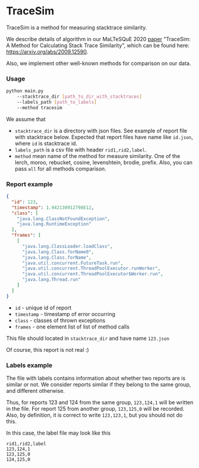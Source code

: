 # TraceSim
TraceSim is a method for measuring stacktrace similarity.

We describe details of algorithm in our MaLTeSQuE 2020 [paper](https://dl.acm.org/doi/10.1145/3416505.3423561) "TraceSim: A Method for Calculating Stack Trace Similarity", which can be found here: https://arxiv.org/abs/2009.12590.

Also, we implement other well-known methods for comparison on our data.

### Usage
```bash
python main.py
    --stacktrace_dir [path_to_dir_with_stacktraces]
    --labels_path [path_to_labels] 
    --method tracesim
```

We assume that
- `stacktrace_dir` is a directory with json files. 
See example of report file with stacktrace below.
Expected that report files have name like `id.json`, where `id` is stacktrace id.
- `labels_path` is a csv file with header `rid1,rid2,label`.
- `method` mean name of the method for measure similarity. 
One of the lerch, moroo, rebucket, cosine, levenshtein, brodie, prefix. 
Also, you can pass `all` for all methods comparison.

### Report example

```json
{
  "id": 123,
  "timestamp": 1.942130912798E12,
  "class": [
    "java.lang.ClassNotFoundException",
    "java.lang.RuntimeException"
  ],
  "frames": [
    [
      "java.lang.ClassLoader.loadClass",
      "java.lang.Class.forName0",
      "java.lang.Class.forName",
      "java.util.concurrent.FutureTask.run",
      "java.util.concurrent.ThreadPoolExecutor.runWorker",
      "java.util.concurrent.ThreadPoolExecutor$Worker.run",
      "java.lang.Thread.run"
    ]
  ]
}
```

- `id` - unique id of report
- `timestamp` - timestamp of error occurring
- `class` - classes of thrown exceptions
- `frames` - one element list of list of method calls

This file should located in `stacktrace_dir` and have name `123.json`

Of course, this report is not real :)

### Labels example

The file with labels contains information about whether two reports are is similar or not.
We consider reports similar if they belong to the same group, and different otherwise.

Thus, for reports 123 and 124 from the same group, `123,124,1` will be written in the file. 
For report 125 from another group, `123,125,0` will be recorded. 
Also, by definition, it is correct to write `123,123,1`, but you should not do this.

In this case, the label file may look like this
```
rid1,rid2,label
123,124,1
123,125,0
124,125,0
```
